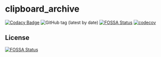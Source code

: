 # clipboard_archive

[![Codacy Badge](https://app.codacy.com/project/badge/Grade/be42cd1ff4cd4a739fc06fae9bfc4512)](https://www.codacy.com/gh/USED255/clipboard_archive/dashboard?utm_source=github.com&amp;utm_medium=referral&amp;utm_content=USED255/clipboard_archive&amp;utm_campaign=Badge_Grade)
![GitHub tag (latest by date)](https://img.shields.io/github/v/tag/used255/clipboard_archive)
[![FOSSA Status](https://app.fossa.com/api/projects/git%2Bgithub.com%2FUSED255%2Fclipboard_archive.svg?type=shield)](https://app.fossa.com/projects/git%2Bgithub.com%2FUSED255%2Fclipboard_archive?ref=badge_shield)
[![codecov](https://codecov.io/gh/USED255/clipboard_archive/branch/master/graph/badge.svg?token=KD9TZBT2S8)](https://codecov.io/gh/USED255/clipboard_archive)

## License
[![FOSSA Status](https://app.fossa.com/api/projects/git%2Bgithub.com%2FUSED255%2Fclipboard_archive.svg?type=large)](https://app.fossa.com/projects/git%2Bgithub.com%2FUSED255%2Fclipboard_archive?ref=badge_large)
